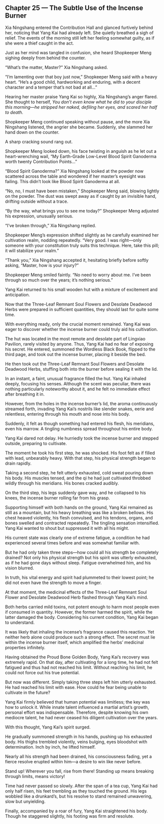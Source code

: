 ## Chapter 25 — The Subtle Use of the Incense Burner

Xia Ningshang entered the Contribution Hall and glanced furtively behind her, noticing that Yang Kai had already left. She quietly breathed a sigh of relief. The events of the morning still left her feeling somewhat guilty, as if she were a thief caught in the act.

Just as her mind was tangled in confusion, she heard Shopkeeper Meng sighing deeply from behind the counter.

“What’s the matter, Master?” Xia Ningshang asked.

“I’m lamenting over that boy just now,” Shopkeeper Meng said with a heavy heart. “He’s a good child, hardworking and enduring, with a decent character and a temper that’s not bad at all…”

Hearing her master praise Yang Kai so highly, Xia Ningshang’s anger flared. She thought to herself, *You don’t even know what he did to your disciple this morning—he stripped her naked, defiling her eyes, and scared her half to death.*

Shopkeeper Meng continued speaking without pause, and the more Xia Ningshang listened, the angrier she became. Suddenly, she slammed her hand down on the counter.

A sharp cracking sound rang out.

Shopkeeper Meng looked down, his face twisting in anguish as he let out a heart-wrenching wail, “My Earth-Grade Low-Level Blood Spirit Ganoderma worth twenty Contribution Points…”

“Blood Spirit Ganoderma?” Xia Ningshang looked at the powder now scattered across the table and wondered if her master’s eyesight was failing. This didn’t look like Blood Spirit Ganoderma at all.

“No, no, I must have been mistaken,” Shopkeeper Meng said, blowing lightly on the powder. The dust was swept away as if caught by an invisible hand, drifting outside without a trace.

“By the way, what brings you to see me today?” Shopkeeper Meng adjusted his expression, unusually serious.

“I’ve broken through,” Xia Ningshang replied.

Shopkeeper Meng’s expression shifted slightly as he carefully examined her cultivation realm, nodding repeatedly. “Very good. I was right—only someone with your constitution truly suits this technique. Here, take this pill; it will stabilize your realm.”

“Thank you,” Xia Ningshang accepted it, hesitating briefly before softly asking, “Master, how is your injury?”

Shopkeeper Meng smiled faintly. “No need to worry about me. I’ve been through so much over the years; it’s nothing serious.”

Yang Kai returned to his small wooden hut with a mixture of excitement and anticipation.

Now that the Three-Leaf Remnant Soul Flowers and Desolate Deadwood Herbs were prepared in sufficient quantities, they should last for quite some time.

With everything ready, only the crucial moment remained. Yang Kai was eager to discover whether the incense burner could truly aid his cultivation.

The hut was located in the most remote and desolate part of Lingxiao Pavilion, rarely visited by anyone. Thus, Yang Kai had no fear of exposing his secret. He entered, summoned the Wordless Black Book, flipped to the third page, and took out the incense burner, placing it beside the bed.

He then took out the Three-Leaf Remnant Soul Flowers and Desolate Deadwood Herbs, stuffing both into the burner before sealing it with the lid.

In an instant, a faint, unusual fragrance filled the hut. Yang Kai inhaled deeply, focusing his senses. Although the scent was peculiar, there was nothing particularly noteworthy about it, and he felt no immediate effect after breathing it in.

However, from the holes in the incense burner’s lid, the aroma continuously streamed forth, invading Yang Kai’s nostrils like slender snakes, eerie and relentless, entering through his mouth and nose into his body.

Suddenly, it felt as though something had entered his flesh, his meridians, even his marrow. A tingling numbness spread throughout his entire body.

Yang Kai dared not delay. He hurriedly took the incense burner and stepped outside, preparing to cultivate.

The moment he took his first step, he was shocked. His foot felt as if filled with lead, unbearably heavy. With that step, his physical strength began to drain rapidly.

Taking a second step, he felt utterly exhausted, cold sweat pouring down his body. His muscles tensed, and the qi he had just cultivated throbbed wildly through his meridians. His bones cracked audibly.

On the third step, his legs suddenly gave way, and he collapsed to his knees, the incense burner rolling far from his grasp.

Supporting himself with both hands on the ground, Yang Kai remained as still as a mountain, but his heavy breathing was like a broken bellows. His chest heaved violently, his flesh convulsed, and his tendons, organs, and bones swelled and contracted repeatedly. The tingling sensation intensified. Yang Kai wanted to shout but suppressed it with all his might.

His current state was clearly one of extreme fatigue, a condition he had experienced several times before and was somewhat familiar with.

But he had only taken three steps—how could all his strength be completely drained? Not only his physical strength but his spirit was utterly exhausted, as if he had gone days without sleep. Fatigue overwhelmed him, and his vision blurred.

In truth, his vital energy and spirit had plummeted to their lowest point; he did not even have the strength to move a finger.

At that moment, the medicinal effects of the Three-Leaf Remnant Soul Flower and Desolate Deadwood Herb flashed through Yang Kai’s mind.

Both herbs carried mild toxins, not potent enough to harm most people even if consumed in quantity. However, the former harmed the spirit, while the latter damaged the body. Considering his current condition, Yang Kai began to understand.

It was likely that inhaling the incense’s fragrance caused this reaction. Yet neither herb alone could produce such a strong effect. The secret must lie within the incense burner itself, which amplified the herbs’ medicinal properties infinitely.

Having obtained the Proud Bone Golden Body, Yang Kai’s recovery was extremely rapid. On that day, after cultivating for a long time, he had not felt fatigued and thus had not reached his limit. Without reaching his limit, he could not force out his true potential.

But now was different. Simply taking three steps left him utterly exhausted. He had reached his limit with ease. How could he fear being unable to cultivate in the future?

Yang Kai firmly believed that human potential was limitless; the key was how to unlock it. While innate talent influenced a martial artist’s growth, personal effort was indispensable. Therefore, despite knowing his own mediocre talent, he had never ceased his diligent cultivation over the years.

With this thought, Yang Kai’s spirit surged.

He gradually summoned strength in his hands, pushing up his exhausted body. His thighs trembled violently, veins bulging, eyes bloodshot with determination. Inch by inch, he lifted himself.

Nearly all his strength had been drained, his consciousness fading, yet a fierce resolve erupted within him—a desire to win like never before.

Stand up! Wherever you fall, rise from there! Standing up means breaking through limits, means victory!

Time had never passed so slowly. After the span of a tea cup, Yang Kai had only half risen, his feet trembling as they touched the ground. His legs wobbled like a drunkard’s, but his resolve to stand remained unwavering, slow but unyielding.

Finally, accompanied by a roar of fury, Yang Kai straightened his body. Though he staggered slightly, his footing was firm and resolute.